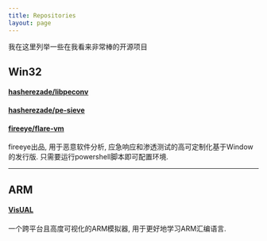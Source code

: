```yaml
---
title: Repositories
layout: page
---
```


我在这里列举一些在我看来非常棒的开源项目

## Win32

#### [hasherezade/libpeconv](https://github.com/hasherezade/libpeconv)
#### [hasherezade/pe-sieve](https://github.com/hasherezade/pe-sieve)
#### [fireeye/flare-vm](https://github.com/fireeye/flare-vm)

fireeye出品, 用于恶意软件分析, 应急响应和渗透测试的高可定制化基于Window的发行版. 只需要运行powershell脚本即可配置环境.

----

## ARM

#### [VisUAL](https://salmanarif.bitbucket.io/visual/index.html)

一个跨平台且高度可视化的ARM模拟器, 用于更好地学习ARM汇编语言.

